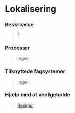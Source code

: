 # Lokalisering

### Beskrivelse

> ?

### Processer

> Ingen

### Tilknyttede fagsystemer

> Ingen

### Hjælp med at vedligeholde

> [Rediger](https://github.com/FMDatahub/Portal/blob/main/docs/Moduler/Mobility/Lokalisering.md)
